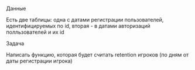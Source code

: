 Данные

Есть две таблицы: одна с датами регистрации пользователей, идентифицируемых по id, вторая - в датами авторизаций полльзователей и их id

Задача
 
Написать функцию, которая будет считать retention игроков (по дням от даты регистрации игрока)
